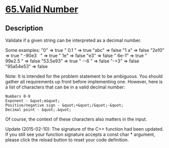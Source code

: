 # [65.Valid Number](https://leetcode.com/problems/valid-number/)
        
## Description
        
Validate if a given string can be interpreted as&nbsp;a decimal number.

Some examples:
&quot;0&quot; =&gt; true
&quot; 0.1 &quot; =&gt; true
&quot;abc&quot; =&gt; false
&quot;1 a&quot; =&gt; false
&quot;2e10&quot; =&gt; true
&quot; -90e3&nbsp; &nbsp;&quot; =&gt; true
&quot; 1e&quot; =&gt; false
&quot;e3&quot; =&gt; false
&quot; 6e-1&quot; =&gt; true
&quot; 99e2.5&nbsp;&quot; =&gt; false
&quot;53.5e93&quot; =&gt; true
&quot; --6 &quot; =&gt; false
&quot;-+3&quot; =&gt; false
&quot;95a54e53&quot; =&gt; false

Note: It is intended for the problem statement to be ambiguous. You should gather all requirements up front before implementing one. However, here is a list of characters that can be in a valid decimal number:


	Numbers 0-9
	Exponent - &quot;e&quot;
	Positive/negative sign - &quot;+&quot;/&quot;-&quot;
	Decimal point - &quot;.&quot;


Of course, the context of these characters also matters in the input.

Update (2015-02-10):
The signature of the C++ function had been updated. If you still see your function signature accepts a const char * argument, please click the reload button to reset your code definition.
